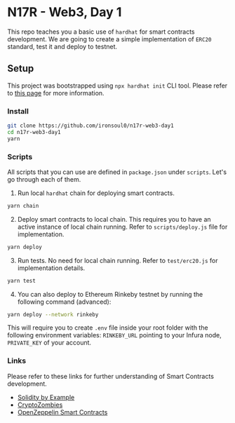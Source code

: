 # N17R - Web3, Day 1

This repo teaches you a basic use of `hardhat` for smart contracts development. We are going to create a simple implementation of `ERC20` standard, test it and deploy to testnet.

## Setup

This project was bootstrapped using `npx hardhat init` CLI tool. Please refer to [this page](https://hardhat.org/tutorial/creating-a-new-hardhat-project) for more information.

### Install

```bash
git clone https://github.com/ironsoul0/n17r-web3-day1
cd n17r-web3-day1
yarn
```

### Scripts

All scripts that you can use are defined in `package.json` under `scripts`. Let's go through each of them.

1. Run local `hardhat` chain for deploying smart contracts.

```bash
yarn chain
```

2. Deploy smart contracts to local chain. This requires you to have an active instance of local chain running. Refer to `scripts/deploy.js` file for implementation.

```bash
yarn deploy
```

3. Run tests. No need for local chain running. Refer to `test/erc20.js` for implementation details.

```bash
yarn test
```

4. You can also deploy to Ethereum Rinkeby testnet by running the following command (advanced):

```bash
yarn deploy --network rinkeby
```

This will require you to create `.env` file inside your root folder with the following environment variables: `RINKEBY_URL` pointing to your Infura node, `PRIVATE_KEY` of your account.

### Links

Please refer to these links for further understanding of Smart Contracts development.

- [Solidity by Example](https://solidity-by-example.org/)
- [CryptoZombies](https://cryptozombies.io/)
- [OpenZeppelin Smart Contracts](https://docs.openzeppelin.com/contracts/4.x/)

